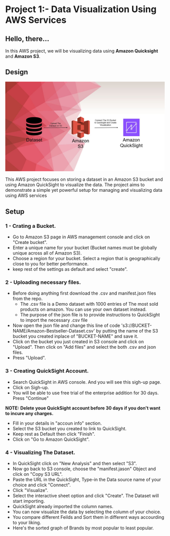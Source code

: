 
# Project 1:- Data Visualization Using AWS Services 

## Hello, there...

In this AWS project, we will be visualizing data using __Amazon Quicksight__ and __Amazon S3__. 


## Design

![Slide1](https://github.com/neelspatel02/repo-1/blob/dc4c39e7ac243c63484753a556a6b5ee68db8afd/images/Slide1.jpg)

This AWS project focuses on storing a dataset in an Amazon S3 bucket and using Amazon QuickSight to visualize the data. The project aims to demonstrate a simple yet powerful setup for managing and visualizing data using AWS services

## Setup
### 1 - Crating a Bucket.

- Go to Amazon S3 page in AWS management console and click on "Create bucket".
- Enter a unique name for your bucket (Bucket names must be globally unique across all of Amazon S3).
- Choose a region for your bucket. Select a region that is geographically close to you for better performance.
- keep rest of the settings as default and select "create".

### 2 - Uploading necessary files.

- Before doing anything first download the .csv and manifest.json files from the repo.
  +  The .csv file is a Demo dataset with 1000 entries of The most sold products on amazon. You can use your own dataset instead.
  + The purpose of the json file is to provide instructions to QuickSight to import the necessary .csv file 
- Now open the json file and change this line of code 's3://BUCKET-NAME/Amazon-Bestseller-Dataset.csv' by putting the name of the S3 bucket you created inplace of "BUCKET-NAME" and save it.
- Click on the bucket you just created in S3 console and click on "Upload". Then click on "Add files" and select the both .csv and json files. 
- Press "Upload". 

### 3 - Creating QuickSight Account.

- Search QuickSight in AWS console. And you will see this sigh-up page.
- Click on Sigh-up.
- You will be able to use free trial of the enterprise addition for 30 days. Press "Continue" 

**__NOTE:__** __Delete youe QuickSight account before 30 days if you don't want to incure any charges.__

- Fill in your details in "accoun info" section.
- Select the S3 bucket you created to link to QuickSight. 
- Keep rest as Default then click "Finish".
- Click on "Go to Amazon QuickSight". 

### 4 - Visualizing The Dataset.

- In QuickSight click on "New Analysis" and then select "S3".
- Now go back to S3 console, choose the "manifest.jason" Object and click on "Copy S3 URL".
- Paste the URL in the QuickSight, Type-in the Data source name of your choice and click "Connect".
- Click "Visualize".
- Select the interactive sheet option and click "Create". The Dataset will start importing.
- QuickSight already imported the column names. 
- You can now visualize the data by selecting the column of your choice.
- You compare different Feilds and Sort them in different ways accourding to your liking.
- Here's the sorted graph of Brands by most popular to least popular.
